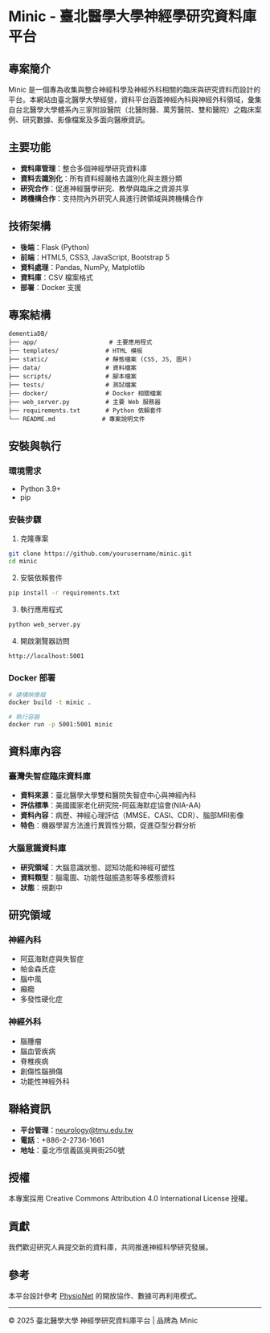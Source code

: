 # Minic - 臺北醫學大學神經學研究資料庫平台

## 專案簡介

Minic 是一個專為收集與整合神經科學及神經外科相關的臨床與研究資料而設計的平台。本網站由臺北醫學大學經營，資料平台涵蓋神經內科與神經外科領域，彙集自台北醫學大學體系內三家附設醫院（北醫附醫、萬芳醫院、雙和醫院）之臨床案例、研究數據、影像檔案及多面向醫療資訊。

## 主要功能

- **資料庫管理**：整合多個神經學研究資料庫
- **資料去識別化**：所有資料經嚴格去識別化與主題分類
- **研究合作**：促進神經醫學研究、教學與臨床之資源共享
- **跨機構合作**：支持院內外研究人員進行跨領域與跨機構合作

## 技術架構

- **後端**：Flask (Python)
- **前端**：HTML5, CSS3, JavaScript, Bootstrap 5
- **資料處理**：Pandas, NumPy, Matplotlib
- **資料庫**：CSV 檔案格式
- **部署**：Docker 支援

## 專案結構

```
dementiaDB/
├── app/                    # 主要應用程式
├── templates/             # HTML 模板
├── static/                # 靜態檔案 (CSS, JS, 圖片)
├── data/                  # 資料檔案
├── scripts/               # 腳本檔案
├── tests/                 # 測試檔案
├── docker/                # Docker 相關檔案
├── web_server.py          # 主要 Web 服務器
├── requirements.txt       # Python 依賴套件
└── README.md             # 專案說明文件
```

## 安裝與執行

### 環境需求

- Python 3.9+
- pip

### 安裝步驟

1. 克隆專案
```bash
git clone https://github.com/yourusername/minic.git
cd minic
```

2. 安裝依賴套件
```bash
pip install -r requirements.txt
```

3. 執行應用程式
```bash
python web_server.py
```

4. 開啟瀏覽器訪問
```
http://localhost:5001
```

### Docker 部署

```bash
# 建構映像檔
docker build -t minic .

# 執行容器
docker run -p 5001:5001 minic
```

## 資料庫內容

### 臺灣失智症臨床資料庫

- **資料來源**：臺北醫學大學雙和醫院失智症中心與神經內科
- **評估標準**：美國國家老化研究院-阿茲海默症協會(NIA-AA)
- **資料內容**：病歷、神經心理評估（MMSE、CASI、CDR）、腦部MRI影像
- **特色**：機器學習方法進行異質性分類，促進亞型分群分析

### 大腦意識資料庫

- **研究領域**：大腦意識狀態、認知功能和神經可塑性
- **資料類型**：腦電圖、功能性磁振造影等多模態資料
- **狀態**：規劃中

## 研究領域

### 神經內科
- 阿茲海默症與失智症
- 帕金森氏症
- 腦中風
- 癲癇
- 多發性硬化症

### 神經外科
- 腦腫瘤
- 腦血管疾病
- 脊椎疾病
- 創傷性腦損傷
- 功能性神經外科

## 聯絡資訊

- **平台管理**：neurology@tmu.edu.tw
- **電話**：+886-2-2736-1661
- **地址**：臺北市信義區吳興街250號

## 授權

本專案採用 Creative Commons Attribution 4.0 International License 授權。

## 貢獻

我們歡迎研究人員提交新的資料庫，共同推進神經科學研究發展。

## 參考

本平台設計參考 [PhysioNet](https://physionet.org/) 的開放協作、數據可再利用模式。

---

© 2025 臺北醫學大學 神經學研究資料庫平台 | 品牌為 Minic

